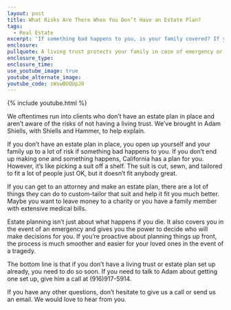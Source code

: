 ```yaml
---
layout: post
title: What Risks Are There When You Don’t Have an Estate Plan?
tags:
  - Real Estate
excerpt: 'If something bad happens to you, is your family covered? If you don’t have a living trust set up, they might not be.'
enclosure:
pullquote: A living trust protects your family in case of emergency or disaster.
enclosure_type:
enclosure_time:
use_youtube_image: true
youtube_alternate_image:
youtube_code: sWswBUQUpJ0
---
```



{% include youtube.html %}

We oftentimes run into clients who don’t have an estate plan in place and aren’t aware of the risks of not having a living trust. We’ve brought in Adam Shiells, with Shiells and Hammer, to help explain.

If you don’t have an estate plan in place, you open up yourself and your family up to a lot of risk if something bad happens to you. If you don’t end up making one and something happens, California has a plan for you. However, it’s like picking a suit off a shelf. The suit is cut, sewn, and tailored to fit a lot of people just OK, but it doesn’t fit anybody great.

If you can get to an attorney and make an estate plan, there are a lot of things they can do to custom-tailor that suit and help it fit you much better. Maybe you want to leave money to a charity or you have a family member with extensive medical bills.

Estate planning isn’t just about what happens if you die. It also covers you in the event of an emergency and gives you the power to decide who will make decisions for you. If you’re proactive about planning things up front, the process is much smoother and easier for your loved ones in the event of a tragedy.

The bottom line is that if you don’t have a living trust or estate plan set up already, you need to do so soon. If you need to talk to Adam about getting one set up, give him a call at (916)917-5914.

If you have any other questions, don’t hesitate to give us a call or send us an email. We would love to hear from you.